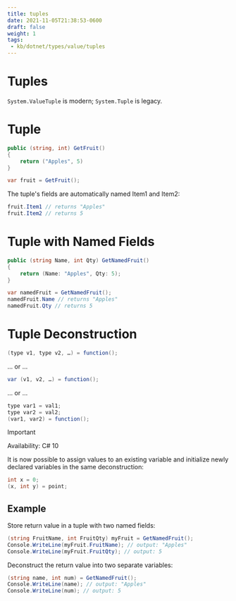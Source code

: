 ```yaml
---
title: tuples
date: 2021-11-05T21:38:53-0600
draft: false
weight: 1
tags:
 - kb/dotnet/types/value/tuples
---
```


# Tuples
`System.ValueTuple` is modern; `System.Tuple` is legacy.

# Tuple
```cs
public (string, int) GetFruit() 
{
    return ("Apples", 5)
}

var fruit = GetFruit();
```

The tuple's fields are automatically named Item1 and Item2:
```cs
fruit.Item1 // returns "Apples"
fruit.Item2 // returns 5
```

# Tuple with Named Fields
```cs
public (string Name, int Qty) GetNamedFruit() 
{
    return (Name: "Apples", Qty: 5);
}

var namedFruit = GetNamedFruit();
namedFruit.Name // returns "Apples"
namedFruit.Qty // returns 5
```

# Tuple Deconstruction
```cs
(type v1, type v2, …) = function();
```
… or …
```cs
var (v1, v2, …) = function();
```
… or …
```cs
type var1 = val1;
type var2 = val2;
(var1, var2) = function();
```

> [!IMPORTANT]
> Availability: C# 10  

It is now possible to assign values to an existing variable and initialize newly declared variables in the same deconstruction:

```cs
int x = 0;
(x, int y) = point;
```
## Example
Store return value in a tuple with two named fields:
```cs
(string FruitName, int FruitQty) myFruit = GetNamedFruit();
Console.WriteLine(myFruit.FruitName); // output: "Apples"
Console.WriteLine(myFruit.FruitQty); // output: 5
```

Deconstruct the return value into two separate variables:
```cs
(string name, int num) = GetNamedFruit();
Console.WriteLine(name); // output: "Apples"
Console.WriteLine(num); // output: 5
```
